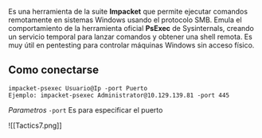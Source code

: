 Es una herramienta de la suite **Impacket** que permite ejecutar comandos remotamente en sistemas Windows usando el protocolo SMB. Emula el comportamiento de la herramienta oficial **PsExec** de Sysinternals, creando un servicio temporal para lanzar comandos y obtener una shell remota. Es muy útil en pentesting para controlar máquinas Windows sin acceso físico.


## Como conectarse
```shell
impacket-psexec Usuario@Ip -port Puerto
Ejemplo: impacket-psexec Administrator@10.129.139.81 -port 445
```
*Parametros*
`-port` Es para especificar el puerto

![[Tactics7.png]]
